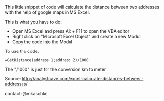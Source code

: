 This little snippet of code will calculate the distance between two addresses with the help of google maps in MS Excel.

This is what you have to do: 

* Open MS Excel and press Alt + F11 to open the VBA editor 
* Right click on "Microsoft Excel Object" and create  a new Modul
* Copy the code into the Modul

To use the code:  
```
=GetDistance(address 1;address 2)/1000
```
The "/1000" is just for the conversion km to meter

Source: http://analystcave.com/excel-calculate-distances-between-addresses/

contact: @mkaschke
